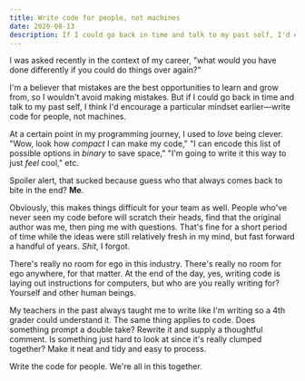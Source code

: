 ```yaml
---
title: Write code for people, not machines
date: 2020-08-13
description: If I could go back in time and talk to my past self, I'd encourage this particular mindset earlier.
---
```


I was asked recently in the context of my career, "what would you have done differently if you could do things over again?"

I'm a believer that mistakes are the best opportunities to learn and grow from, so I wouldn't avoid making mistakes. But if I could go back in time and talk to my past self, I think I'd encourage a particular mindset earlier—write code for people, not machines.

At a certain point in my programming journey, I used to _love_ being clever. "Wow, look how _compact_ I can make my code," "I can encode this list of possible options in _binary_ to save space," "I'm going to write it this way to just _feel_ cool," etc.

Spoiler alert, that sucked because guess who that always comes back to bite in the end? **Me**.

Obviously, this makes things difficult for your team as well. People who've never seen my code before will scratch their heads, find that the original author was me, then ping me with questions. That's fine for a short period of time while the ideas were still relatively fresh in my mind, but fast forward a handful of years. _Shit_, I forgot.

There's really no room for ego in this industry. There's really no room for ego anywhere, for that matter. At the end of the day, yes, writing code is laying out instructions for computers, but who are you really writing for? Yourself and other human beings.

My teachers in the past always taught me to write like I'm writing so a 4th grader could understand it. The same thing applies to code. Does something prompt a double take? Rewrite it and supply a thoughtful comment. Is something just hard to look at since it's really clumped together? Make it neat and tidy and easy to process.

Write the code for people. We're all in this together.
